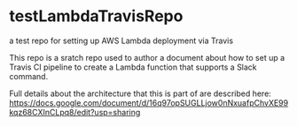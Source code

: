 # testLambdaTravisRepo
a test repo for setting up AWS Lambda deployment via Travis

This repo is a sratch repo used to author a document about how to set up a Travis CI pipeline to create a Lambda function that supports a Slack command.

Full details about the architecture that this is part of are described here: https://docs.google.com/document/d/16q97opSUGLLjow0nNxuafpChvXE99kqz68CXInCLpq8/edit?usp=sharing
